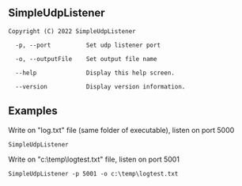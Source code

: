SimpleUdpListener
-----
```
Copyright (C) 2022 SimpleUdpListener

  -p, --port          Set udp listener port

  -o, --outputFile    Set output file name

  --help              Display this help screen.

  --version           Display version information.
```

Examples
----
Write on "log.txt" file (same folder of executable), listen on port 5000
```
SimpleUdpListener
```
Write on "c:\temp\logtest.txt" file, listen on port 5001 
```
SimpleUdpListener -p 5001 -o c:\temp\logtest.txt
```
